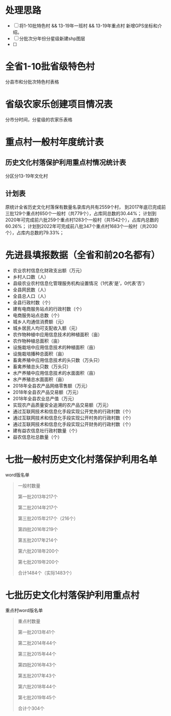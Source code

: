 # 处理思路

- [ ] 将1-10批特色村 && 13-19年一班村 && 13-19年重点村 新增GPS坐标和介绍。
- [ ] 分批次分年份分星级新建shp图层
- [ ] 







# 全省1-10批省级特色村

分县市和分批次特色村表格

# 省级农家乐创建项目情况表

分市分时间，分星级的农家乐表格

# 重点村一般村年度统计表

## 历史文化村落保护利用重点村情况统计表

分区分13-19年文化村

## 计划表

原统计全省历史文化村落保有数量名录库内共有2559个村，
到2017年底已完成前三批129个重点村650个一般村（共779个），占库同总数的30.44%；
计划到2020年可完成前六批259个重点村1283个一般村（共1542个），占库内总数的60.26%；
计划到2022年可完成前八批347个重点村1683个一般村（共2030个），占库内总数的79.33%；

# 先进县填报数据（全省和前20名都有）

- 农业农村信息化财政支出额（万元）   
- 乡村人口数（人）   
- 县级农业农村信息化管理服务机构设置情况（1代表‘是’，0代表‘否’）   
- 全县网民数（人）   
- 全县总人口（人）  
- 全县行政村数（个）   
- 建有电商服务站点的行政村数（个）   
- 电商服务站点总数（个）   
- 城乡人均通信消费额（元）   
- 城乡居民人均可支配收入额（元）   
- 农作物种植中应用信息技术的种植面积（亩）   
- 农作物种植总面积（亩）   
- 设施栽培中应用信息技术的种植面积（亩）   
- 设施栽培播种总面积（亩）   
- 畜禽养殖中应用信息技术的头只数（万头只）   
- 畜禽养殖总头只数（万头只）   
- 水产养殖中应用信息技术的水面面积（亩）   
- 水产养殖总水面面积（亩）   
- 2018年全县农产品网络零售额（万元）   
- 2018年全县农产品交易额（万元）   
- 2018年全县农业总产值（万元）   
- 实现农产品质量安全追溯的农产品交易额（万元）   
- 通过互联网技术和信息化手段实现公开党务的行政村数（个）   
- 通过互联网技术和信息化手段实现公开村务的行政村数（个）   
- 通过互联网技术和信息化手段实现公开财务的行政村数（个）   
- 建有益农信息社行政村数量（个）   
- 益农信息社总数量（个）            



# 七批一般村历史文化村落保护利用名单

word版名单

> 一般村数量
>
> 第一批2013年217个
>
> 第二批2014年217个
>
> 第三批2015年217个（216个）
>
> 第四批2016年219个
>
> 第五批2017年214个
>
> 第六批2018年200个
>
> 第七批2019年200个
>
> 合计1484个（实际1483个）

# 七批历史文化村落保护利用重点村

重点村word版名单

> 重点村数量
>
> 第一批2013年41个
>
> 第二批2014年44个
>
> 第三批2015年44个
>
> 第四批2016年43个
>
> 第五批2017年43个
>
> 第六批2018年44个
>
> 第七批2019年45个
>
> 合计个304个

